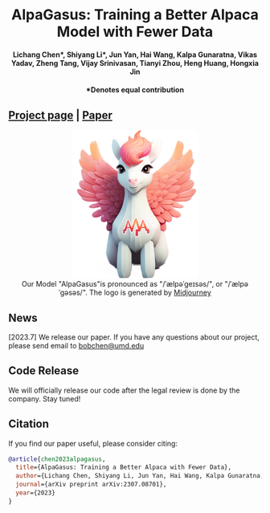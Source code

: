 <h1 align="center">AlpaGasus: Training a Better Alpaca Model with Fewer Data</h1>
<h4 align="center"> Lichang Chen*, Shiyang Li*, Jun Yan, Hai Wang, Kalpa Gunaratna, Vikas Yadav, Zheng Tang, Vijay Srinivasan, Tianyi Zhou, Heng Huang, Hongxia Jin</h4>
<h4 align="center"> *Denotes equal contribution</h4>

## [Project page](https://lichang-chen.github.io/AlpaGasus/) | [Paper](https://arxiv.org/abs/2305.4926697)


<p align="center">
    <img src="alpagasus.jpeg" width="50%"> <br>
    Our Model "AlpaGasus"is pronounced as "/ˈælpəˈɡeɪsəs/", or "/ˈælpəˈɡəsəs/". The logo is generated by <a href="https://www.midjourney.com/app/">Midjourney</a>
</p>

## News
[2023.7] We release our paper. If you have any questions about our project, please send email to bobchen@umd.edu


## Code Release
We will officially release our code after the legal review is done by the company. Stay tuned!


## Citation
If you find our paper useful, please consider citing:
```bibtex
@article{chen2023alpagasus,
  title={AlpaGasus: Training a Better Alpaca with Fewer Data},
  author={Lichang Chen, Shiyang Li, Jun Yan, Hai Wang, Kalpa Gunaratna, Vikas Yadav, Zheng Tang, Vijay Srinivasan, Tianyi Zhou, Heng Huang, Hongxia Jin},
  journal={arXiv preprint arXiv:2307.08701},
  year={2023}
}
```